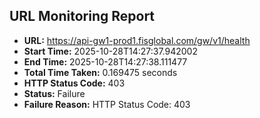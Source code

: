 ## URL Monitoring Report

- **URL:** https://api-gw1-prod1.fisglobal.com/gw/v1/health
- **Start Time:** 2025-10-28T14:27:37.942002
- **End Time:** 2025-10-28T14:27:38.111477
- **Total Time Taken:** 0.169475 seconds
- **HTTP Status Code:** 403
- **Status:** Failure
- **Failure Reason:** HTTP Status Code: 403
